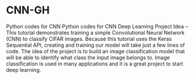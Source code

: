 # CNN-GH
Python codes for CNN
Python codes for CNN Deep Learning Project Idea – This tutorial demonstrates training a simple Convolutional Neural Network (CNN) to classify CIFAR images. Because this tutorial uses the Keras Sequential API, creating and training our model will take just a few lines of code. The idea of the project is to build an image classification model that will be able to identify what class the input image belongs to. Image classification is used in many applications and it is a great project to start deep learning.
